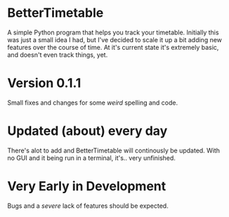 # BetterTimetable
A simple Python program that helps you track your timetable. Initially this was just a small idea I had, but I've decided to scale it up a bit adding new features over the course of time. At it's current state it's extremely basic, and doesn't even track things, yet.
# Version 0.1.1
Small fixes and changes for some *weird* spelling and code.
# Updated (about) every day
There's alot to add and BetterTimetable will continously be updated. With no GUI and it being run in a terminal, it's.. very unfinished.
# Very Early in Development
Bugs and a *severe* lack of features should be expected.
